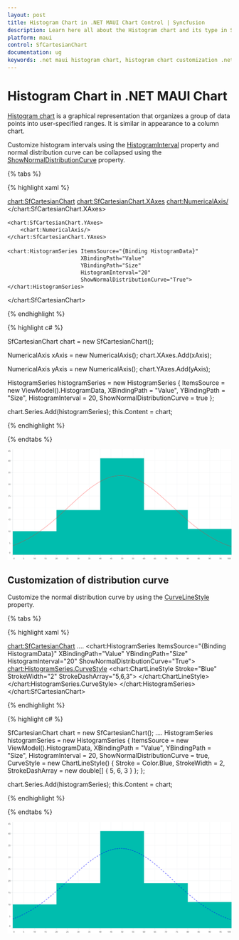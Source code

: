 ```yaml
---
layout: post
title: Histogram Chart in .NET MAUI Chart Control | Syncfusion
description: Learn here all about the Histogram chart and its type in Syncfusion .NET MAUI Chart (SfCartesianChart) control. 
platform: maui
control: SfCartesianChart
documentation: ug
keywords: .net maui histogram chart, histogram chart customization .net maui, syncfusion maui histogram chart, cartesian histogram chart maui, .net maui chart histogram , .net maui frequency distribution chart.
---
```


# Histogram Chart in .NET MAUI Chart
[Histogram chart](https://help.syncfusion.com/cr/maui/Syncfusion.Maui.Charts.HistogramSeries.html?tabs=tabid-1%2Ctabid-28) is a graphical representation that organizes a group of data points into user-specified ranges. It is similar in appearance to a column chart.

Customize histogram intervals using the [HistogramInterval](https://help.syncfusion.com/cr/maui/Syncfusion.Maui.Charts.HistogramSeries.html#Syncfusion_Maui_Charts_HistogramSeries_HistogramInterval) property and normal distribution curve can be collapsed using the [ShowNormalDistributionCurve](https://help.syncfusion.com/cr/maui/Syncfusion.Maui.Charts.HistogramSeries.html#Syncfusion_Maui_Charts_HistogramSeries_ShowNormalDistributionCurve) property. 

{% tabs %}

{% highlight xaml %}

<chart:SfCartesianChart>
    <chart:SfCartesianChart.XAxes>
        <chart:NumericalAxis/>
    </chart:SfCartesianChart.XAxes>

    <chart:SfCartesianChart.YAxes>
        <chart:NumericalAxis/>
    </chart:SfCartesianChart.YAxes>

    <chart:HistogramSeries ItemsSource="{Binding HistogramData}"
                           XBindingPath="Value" 
                           YBindingPath="Size"
                           HistogramInterval="20" 
                           ShowNormalDistributionCurve="True">
    </chart:HistogramSeries>
</chart:SfCartesianChart>


{% endhighlight %}

{% highlight c# %}

SfCartesianChart chart = new SfCartesianChart();

NumericalAxis xAxis = new NumericalAxis();
chart.XAxes.Add(xAxis);

NumericalAxis yAxis = new NumericalAxis();
chart.YAxes.Add(yAxis);

HistogramSeries histogramSeries = new HistogramSeries
{
    ItemsSource = new ViewModel().HistogramData, 
    XBindingPath = "Value",
    YBindingPath = "Size",
    HistogramInterval = 20,
    ShowNormalDistributionCurve = true
};

chart.Series.Add(histogramSeries);
this.Content = chart;

{% endhighlight %}

{% endtabs %}

![Histogram Chart in MAUI](chart-types-images/maui_Histogram_chart.png)

## Customization of distribution curve

Customize the normal distribution curve by using the [CurveLineStyle](https://help.syncfusion.com/cr/maui/Syncfusion.Maui.Charts.HistogramSeries.html#Syncfusion_Maui_Charts_HistogramSeries_CurveStyle) property.

{% tabs %}

{% highlight xaml %}

<chart:SfCartesianChart>
    ....
    <chart:HistogramSeries ItemsSource="{Binding HistogramData}" 
                           XBindingPath="Value" 
                           YBindingPath="Size"
                           HistogramInterval="20"
                           ShowNormalDistributionCurve="True">
        <chart:HistogramSeries.CurveStyle>
            <chart:ChartLineStyle Stroke="Blue"
                                  StrokeWidth="2"
                                  StrokeDashArray="5,6,3">
            </chart:ChartLineStyle>
        </chart:HistogramSeries.CurveStyle>
    </chart:HistogramSeries>
</chart:SfCartesianChart>

{% endhighlight %}

{% highlight c# %}

SfCartesianChart chart = new SfCartesianChart();
....
HistogramSeries histogramSeries = new HistogramSeries
{
    ItemsSource = new ViewModel().HistogramData, 
    XBindingPath = "Value",
    YBindingPath = "Size",
    HistogramInterval = 20,
    ShowNormalDistributionCurve = true,
    CurveStyle = new ChartLineStyle()
    {
        Stroke = Color.Blue,
        StrokeWidth = 2,
        StrokeDashArray = new double[] { 5, 6, 3 }
    };
};

chart.Series.Add(histogramSeries);
this.Content = chart;

{% endhighlight %}

{% endtabs %}

![Customized distribution curve of Histogram chart](chart-types-images/maui_Histogram_chart_distribution_curve.png)